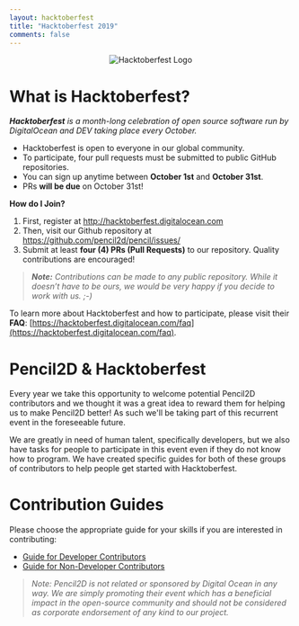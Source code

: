 ```yaml
---
layout: hacktoberfest
title: "Hacktoberfest 2019"
comments: false
---
```


<div style="text-align: center;">
  <img style="display:inline-block;" src="{{ "/images/hacktoberfest-2019.svg" | relative_url }}" alt="Hacktoberfest Logo">
</div>

# **What is Hacktoberfest?**

_**Hacktoberfest** is a month-long celebration of open source software run by DigitalOcean and DEV taking place every October._
+ Hacktoberfest is open to everyone in our global community.
+ To participate, four pull requests must be submitted to public GitHub repositories.
+ You can sign up anytime between **October 1st** and **October 31st**. 
+ PRs **will be due** on October 31st!

**How do I Join?**
1. First, register at http://hacktoberfest.digitalocean.com 
2. Then, visit our Github repository at https://github.com/pencil2d/pencil/issues/
3. Submit at least **four (4) PRs (Pull Requests)** to our repository. Quality contributions are encouraged! 

> _**Note:** Contributions can be made to any public repository. While it doesn’t have to be ours, we would be very happy if you decide to work with us. ;-)_

To learn more about Hacktoberfest and how to participate, please visit their **FAQ**: [https://hacktoberfest.digitalocean.com/faq](https://hacktoberfest.digitalocean.com/faq).

# Pencil2D & Hacktoberfest
Every year we take this opportunity to welcome potential Pencil2D contributors and we thought it was a great idea to reward them for helping us to make Pencil2D better! As such we'll be taking part of this recurrent event in the foreseeable future.

We are greatly in need of human talent, specifically developers, but we also have tasks for people to participate in this event even if they do not know how to program. We have created specific guides for both of these groups of contributors to help people get started with Hacktoberfest. 

# Contribution Guides
Please choose the appropriate guide for your skills if you are interested in contributing:
- [Guide for Developer Contributors](developers_guide.html)
- [Guide for Non-Developer Contributors](alternative_guide.html)

> _Note: Pencil2D is not related or sponsored by Digital Ocean in any way. We are simply promoting their event which has a beneficial impact in the open-source community and should not be considered as corporate endorsement of any kind to our project._
